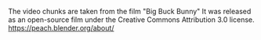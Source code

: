 The video chunks are taken from the film "Big Buck Bunny"
It was released as an open-source film under the Creative Commons Attribution 3.0 license.
https://peach.blender.org/about/

